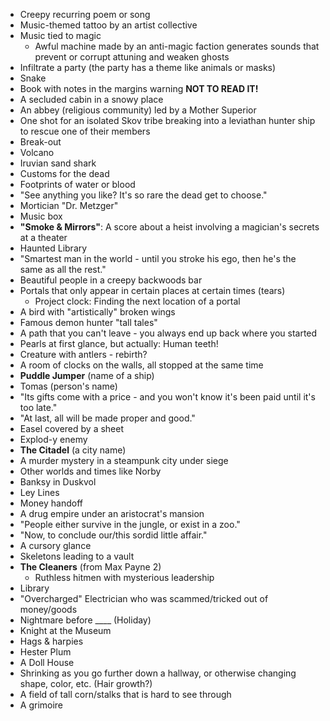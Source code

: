 - Creepy recurring poem or song
- Music-themed tattoo by an artist collective
- Music tied to magic
  - Awful machine made by an anti-magic faction generates sounds that prevent or corrupt attuning and weaken ghosts
- Infiltrate a party (the party has a theme like animals or masks)
- Snake
- Book with notes in the margins warning **NOT TO READ IT!**
- A secluded cabin in a snowy place
- An abbey (religious community) led by a Mother Superior
- One shot for an isolated Skov tribe breaking into a leviathan hunter ship to rescue one of their members
- Break-out
- Volcano
- Iruvian sand shark
- Customs for the dead
- Footprints of water or blood
- "See anything you like? It's so rare the dead get to choose."
- Mortician "Dr. Metzger"
- Music box
- **"Smoke & Mirrors"**: A score about a heist involving a magician's secrets at a theater
- Haunted Library
- "Smartest man in the world - until you stroke his ego, then he's the same as all the rest."
- Beautiful people in a creepy backwoods bar
- Portals that only appear in certain places at certain times (tears)
  - Project clock: Finding the next location of a portal
- A bird with "artistically" broken wings
- Famous demon hunter "tall tales"
- A path that you can't leave - you always end up back where you started
- Pearls at first glance, but actually: Human teeth!
- Creature with antlers - rebirth?
- A room of clocks on the walls, all stopped at the same time
- **Puddle Jumper** (name of a ship)
- Tomas (person's name)
- "Its gifts come with a price - and you won't know it's been paid until it's too late."
- "At last, all will be made proper and good."
- Easel covered by a sheet
- Explod-y enemy
- **The Citadel** (a city name)
- A murder mystery in a steampunk city under siege
- Other worlds and times like Norby
- Banksy in Duskvol
- Ley Lines
- Money handoff
- A drug empire under an aristocrat's mansion
- "People either survive in the jungle, or exist in a zoo."
- "Now, to conclude our/this sordid little affair."
- A cursory glance
- Skeletons leading to a vault
- **The Cleaners** (from Max Payne 2)
  - Ruthless hitmen with mysterious leadership
- Library
- "Overcharged" Electrician who was scammed/tricked out of money/goods
- Nightmare before ____ (Holiday)
- Knight at the Museum
- Hags & harpies
- Hester Plum
- A Doll House
- Shrinking as you go further down a hallway, or otherwise changing shape, color, etc. (Hair growth?)
- A field of tall corn/stalks that is hard to see through
- A grimoire
